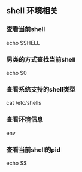 ## shell 环境相关

### 查看当前shell
echo $SHELL

### 另类的方式查找当前shell
echo $0

### 查看系统支持的shell类型
cat /etc/shells

### 查看环境信息
env

### 查看当前shell的pid
echo $$
